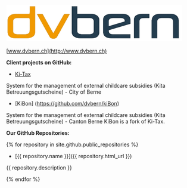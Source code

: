 ![](dvbern.png?raw=true)

[www.dvbern.ch](http://www.dvbern.ch)

**Client projects on GitHub:**
  * [Ki-Tax](https://github.com/StadtBern/Ki-Tax)
  
   System for the management of external childcare subsidies (Kita Betreuungsgutscheine) - City of Berne
   
  * [KiBon] (https://github.com/dvbern/kiBon)
   
   System for the management of external childcare subsidies (Kita Betreuungsgutscheine) - Canton Berne
   KiBon is a fork of Ki-Tax.
   
**Our GitHub Repositories:**

{% for repository in site.github.public_repositories %}

  * [{{ repository.name }}]({{ repository.html_url }})
  
   {{ repository.description }}

{% endfor %}
